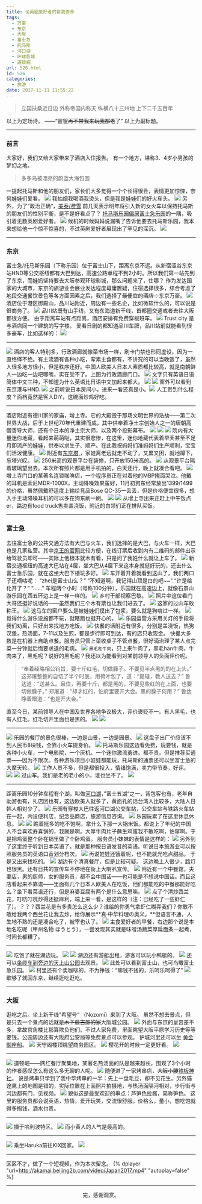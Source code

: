 ```yaml
---
title: 论英剧爱好者的自我修养
tags:
  - 万豪
  - 东京
  - 大阪
  - 富士急
  - 托马斯
  - 河口湖
  - 环球影城
  - 道顿崛
url: 526.html
id: 526
categories:
  - 旅游
date: 2017-11-11 11:55:22
---
```


>立国扶桑近日边
>外称帝国内称天
>纵横八十三州地
>上下二千五百年

以上为定场诗。 
——“爸爸~~再不带我来玩我都老~~了”
以上为副标题。

<!-- more -->

* * *

### 前言

大家好，我们又给大家带来了酒店入住报告。 有一个地方，堪称3、4岁小男孩的梦幻之地。

> 多多岛被漂亮的蔚蓝大海包围

一提起托马斯和他的朋友们，家长们大多觉得一个个长得很丑，表情更加惊悚，奈何娃娃们爱看。
![](https://cdn.beijing2b.com/wp-content/uploads/2017/11/01_intro_thomas.jpg)
我抽烟我喝酒我烫头，但是我是娃娃们的好火车头。
![](https://cdn.beijing2b.com/wp-content/uploads/2017/11/01_intro_rebecca-1.jpg)
另外，为了”政治正确“，[美泰/费雪](http://www.fisher-price.com/zh_CN/about_us.html)
前几天表示明年将引入新的女火车以保持托马斯的朋友们的性别平衡，是不是好看点了？ [托马斯乐园偏居富士急乐园](https://www.fujiq.jp/en/attraction/thomas.html)的一隅，吸引着无数英剧爱好者。
![](https://cdn.beijing2b.com/wp-content/uploads/2017/11/01_intro_airchinalounge.jpg)
候机的时候妈妈说漏嘴了告诉他要去托马斯乐园，我本来想给他一个惊不惊喜的，不过英剧爱好者展现出了罕见的深沉。
![](https://cdn.beijing2b.com/wp-content/uploads/2017/11/01_intro_loc_02.png)

* * *

### 东京

富士急/托马斯乐园（下称乐园）位于富士山下，距离东京不远。从新宿涩谷东京站HND等公交枢纽都有大巴到达，高速公路单程不到2小时。所以我们第一站先到了东京，而娃妈坚持要去大阪参观环球影城，那么问题来了，住哪？ 作为发达国家的大城市，东京的旅游业会展业发达程度毋庸置疑，住宿选择很多，综合考虑了地段交通餐饮景色等各方面因素之后，我们选择了~~最便宜的酒店：~~东京万豪。
![](https://cdn.beijing2b.com/wp-content/uploads/2017/11/01_intro_loc_01-1.png)
酒店位于港区御殿山，品川站附近，周边有一些名企，比如微软什么的，可以说是很商务了。
![](https://cdn.beijing2b.com/wp-content/uploads/2017/11/01_intro_loc_05.jpg)
品川站既有山手线，又有东海道新干线，首都圈交通或者去往大阪都很方便。 由于距离车站有点距离，酒店安排有免费穿梭班车。 ![](https://cdn.beijing2b.com/wp-content/uploads/2017/11/01_intro_loc_03.jpg)
Trust city 是与酒店同一个建筑的写字楼。
爱看日剧的都知道品川车牌，品川站前就能看到很多豪车，比如这样的：
![](https://cdn.beijing2b.com/wp-content/uploads/2017/11/01_intro_loc_04.jpg)
***
![](https://cdn.beijing2b.com/wp-content/uploads/2017/11/02_hotel_01.jpg) 
酒店的客人特别多，行政酒廊就像菜市场一样，刷卡门禁也形同虚设，因为一直络绎不绝。有主流酒有各种小吃，荤素主食都有，不讲究的可以当晚饭了，虽然人很多地方很小，但是秩序还好。中国人欧美人日本人素质都比较高，就是南朝鲜人一边吃一边吧唧嘴，实在受不了。上图为行政酒廊门口。
![](https://cdn.beijing2b.com/wp-content/uploads/2017/11/02_hotel_02.jpg)
文字只有英语日语简体中文三种，不知道为什么英语比日语中文加起来都大。
![](https://cdn.beijing2b.com/wp-content/uploads/2017/11/02_hotel_03.jpg)
![](https://cdn.beijing2b.com/wp-content/uploads/2017/11/02_hotel_04.jpg)
窗外可以看到东京港与HND. ![](https://cdn.beijing2b.com/wp-content/uploads/2017/11/02_hotel_05-2.jpg)
之前听说日本房间小，进来一看还真是小。![](https://cdn.beijing2b.com/wp-content/uploads/2017/11/02_hotel_06.jpg)
人工贵到什么程度？面档竟然是客人DIY，这碗面炒鸡好吃。

* * *

酒店附近有德川家的家庙，增上寺。它的大殿毁于那场文明世界的浩劫——第二次世界大战，后于上世纪70年代重建而成，其中供奉着净土宗创始人之一的唐朝高僧善导大师，还有个日本的净土宗大师，以及两个投影幕布。
![](https://cdn.beijing2b.com/wp-content/uploads/2017/11/03_tokyotower_01.jpg)
![](https://cdn.beijing2b.com/wp-content/uploads/2017/11/03_tokyotower_04.jpg)
![](https://cdn.beijing2b.com/wp-content/uploads/2017/11/03_tokyotower_02.jpg)
院内有大量迷你地藏，看起来萌萌哒，其实很悲惨，在这里，迷你地藏代表着早夭甚至不足月即流产的娃娃，供奉以求生子、顺产。在此我祝妈妈们准妈妈们生产顺利，宝宝们活泼健康。
![](https://cdn.beijing2b.com/wp-content/uploads/2017/11/03_tokyotower_05.jpg)
附近有[东京塔,](https://www.tokyotower.co.jp/cn.html)，家娃离老远就走不动了，又累又困，就地蹲下，忘塔兴叹。
![](https://cdn.beijing2b.com/wp-content/uploads/2017/11/03_tokyotower_05a.jpg)
250米高的观景平台在装修，只开放150米高的。
![](https://cdn.beijing2b.com/wp-content/uploads/2017/11/03_tokyotower_03.jpg)
从观景平台隔着玻璃望出去。本次所有照片都是用手机拍的，白天还行，晚上就凑合看吧。 
![](https://cdn.beijing2b.com/wp-content/uploads/2017/11/03_tokyotower_06.jpg)
增上寺门口的某著名连锁咖啡店，一个程序员正在对着他的MBP掩面哭泣。他戴的耳机是索尼MDR-1000X，主动降噪效果蛮好，11月初狗东经常放出1399/1499的价格，虽然佩戴舒适度上输给竞品Bose QC-35一丢丢，但是价格便宜很多，想入手主动降噪耳机的可以多在狗东刷一刷。 
![](https://cdn.beijing2b.com/wp-content/uploads/2017/11/03_tokyotower_07.jpg)
![](https://cdn.beijing2b.com/wp-content/uploads/2017/11/03_tokyotower_07a.jpg)
从增上寺出来正赶上中午饭点er，路边有food truck售卖盖浇饭，附近的白领们正在排队买饭。

* * *

### 富士急

去往富士急的公共交通方法有大巴与火车，我们选择的是大巴，与火车一样，大巴也是几家私营。其中[京王的官网](https://www.highwaybus.com/gp/inbound/index?lang=CZ2)比较方便，在线订票后收到内有二维码的邮件出示给驾驶员即可——实际上他根本就木有看，只是问了我姓什么就让上车了。
![](https://cdn.beijing2b.com/wp-content/uploads/2017/11/04_fuji_01.jpg)
新宿交通枢纽的高速大巴站在4层，坐大巴从4层下来这本身就挺好玩的，还去什么富士急乐园，就在这坐大巴下楼玩多好。
![](https://cdn.beijing2b.com/wp-content/uploads/2017/11/04_fuji_02.jpg)
车开着开着就看到这山了，我们两口子还嘀咕呢： “zhei是富士山么？”
“不知道啊，我记得山顶是白的吧\~~”
“许是给化开了？”
“......”
车程两个小时（号称100分钟），乐园就在高速边上，就像石景山游乐园在西五环边上是一样一样的。
![](https://cdn.beijing2b.com/wp-content/uploads/2017/11/04_fuji_03.jpg)
乡村干部视察巴黎。
![](https://cdn.beijing2b.com/wp-content/uploads/2017/11/04_fuji_04.jpg)
照片中这位看门大哥还挺好说话的——虽然我们三个木有票也让我们进去了。
![](https://cdn.beijing2b.com/wp-content/uploads/2017/11/04_fuji_06.jpg)
这家的过山车敢称王。 ![](https://cdn.beijing2b.com/wp-content/uploads/2017/11/04_fuji_07.jpg)
这马车的窗户要么是被娃娃们摸出了包浆，要么就是狗啃过一样。
![](https://cdn.beijing2b.com/wp-content/uploads/2017/11/04_fuji_08.jpg)
觉得什么游乐设施都不玩，就瞎跑也挺开心的。
![](https://cdn.beijing2b.com/wp-content/uploads/2017/11/04_fuji_09.jpg)
乐园运营方采用关灯的手段将我们劝离，只好出来找地方吃饭。 ![](https://cdn.beijing2b.com/wp-content/uploads/2017/11/04_fuji_05.jpg)
快餐的话附近有很多，分别是盖浇饭，热狗汉堡，热汤面，7-11以及生煎，都是步行即可到达，有的店只收现金。 快餐大多数是在机器上自助点餐。服务员只管上菜收桌子不管点餐，很好滴治理了某人点完菜一分钟就后悔要求退的毛病。
![](https://cdn.beijing2b.com/wp-content/uploads/2017/11/04_fuji_10.jpg)
`黑毛和牛肉`，只上来牛肉了，黑毛hàn牛肉，牛肉来了，黑毛呢？说好的黑毛呢？我还以为能看到对某前领导人的负面评价呢。

>“奉着经略相公钧旨，要十斤红毛，切做臊子。不要见半点黑的的在上头。”
这郑屠整整的自切了半个时辰，用荷叶包了，道：“提辖，教人送去？”
鲁达道：“送甚么。且住，再要十斤，都是黑的，不要见些红的在上面，也要切做臊子。”
郑屠道：“却才红的，怕府里要开大会。黑的臊子何用？”
鲁达睁着眼道：“也是开大会。”

直至今日，某前领导人在中国及世界各地争议极大，评价褒贬不一。有人黑毛，也有人红毛。红毛切开里面也是黑的。
![](https://cdn.beijing2b.com/wp-content/uploads/2017/11/04_fuji_11.jpg)
![](https://cdn.beijing2b.com/wp-content/uploads/2017/11/04_fuji_12.jpg)

* * *

![](https://cdn.beijing2b.com/wp-content/uploads/2017/11/04_fuji_13.jpg)
乐园的餐厅的景色很棒，一边是山景，一边是园景。 ![](https://cdn.beijing2b.com/wp-content/uploads/2017/11/04_fuji_14.jpg)
这盘子出厂价应该不到人民币8块钱，全靠小火车提身价。
![](https://cdn.beijing2b.com/wp-content/uploads/2017/11/04_fuji_15.jpg)
托马斯乐园这边看免费，玩要钱，就是各种小火车，一个电影院，一个灰机，一个迷你激流勇进。都不贵。但是推荐买通票——因为不限次。各种游乐项目小娃娃都能玩，托马斯的通票还可以坐富士急的大摩天轮。
![](https://cdn.beijing2b.com/wp-content/uploads/2017/11/04_fuji_16.jpg)
工作人员不多，但是都很投入，情绪饱满，卖力带节奏，好评。
![](https://cdn.beijing2b.com/wp-content/uploads/2017/11/04_fuji_17.jpg)
![](https://cdn.beijing2b.com/wp-content/uploads/2017/11/04_fuji_18.jpg)
过山车。我们是老的老小的小，谁也坐不了。
![](https://cdn.beijing2b.com/wp-content/uploads/2017/11/04_fuji_19.jpg)

* * *

距离乐园10分钟车程有个湖，叫做[河口湖](http://www.yamanashi-kankou.jp/foreign/chinese_t/area/fujikawaguchiko.html)，”富士五湖“之一，背包客也有，老年自助游也有，扎店团也有，这边欧美人就多了，黄面孔的话台湾人比较多，大陆人日韩人相对少了。
![](https://cdn.beijing2b.com/wp-content/uploads/2017/11/04_fuji_20.jpg)
乐园有穿梭大巴往返河口湖公交车站，公交车站与铁路火车站在一起，内设便利店，纪念品商店，旅游信息咨询。
![](https://cdn.beijing2b.com/wp-content/uploads/2017/11/04_fuji_21.jpg)
乐园玩累了在这里休息休息。 ![](https://cdn.beijing2b.com/wp-content/uploads/2017/11/04_fuji_22.jpg)
![](https://cdn.beijing2b.com/wp-content/uploads/2017/11/04_fuji_23.jpg)
瞧着挺多的吃不饱啊，拿什么下那一大锅米饭。都说上了年纪的中国人不会喜欢寿喜锅的，我就是啊。大厚牛肉片子蘸生鸡蛋我不敢吃啊，怕窜啊。于是把鸡蛋整个卧在锅里做了个卧鸡蛋。 服务员小妹妹的表情是这样的：
![](https://cdn.beijing2b.com/wp-content/uploads/2017/11/04_fuji_24.jpg)
另外到了这里终于听到日本英语了，就是那种按日语发音的英语。听说日本旅游业可以按照服务员的英语口音划分档次。
![](https://cdn.beijing2b.com/wp-content/uploads/2017/11/IMG_0976.jpg)
再说娃娃还饿着呢，也不能就光吃点甜品。 于是又出来找吃的。
![](https://cdn.beijing2b.com/wp-content/uploads/2017/11/04_fuji_25.jpg) 湖边有个清真餐厅，但是比较可疑。 这边晚上人很少，路灯也很黑。还有日共的宣传车不停地在街上大喇叭宣传。
![](https://cdn.beijing2b.com/wp-content/uploads/2017/11/IMG_0979.jpg)
附近有一个中餐馆，夫妻店，男的厨师，女的服务员，都不会中国话——也可能是不想说中国话。而且这店看起来不靠谱——里面有几个日本人欧美人在吃饭，他们都能吃的中餐那能好吃么？坐下看菜谱还行，但是麻婆豆腐有两个是什么意思嘛。
![](https://cdn.beijing2b.com/wp-content/uploads/2017/11/04_fuji_28.jpg)
点了个清炒西兰花，叮咣叮咣炒得还挺麻利，端上来一看，是这样的（注：已经吃了一些虾仁了）。？？？西兰花是有多贵怎么这么少？谁给的你勇气拿虾仁糊弄我们？你敢不敢给我两个西兰花让我去炒，给你展示**真·中华料理の奥义。**但语言不通，人生地不熟的还是凑合吃了，被宰也认了。
![](https://cdn.beijing2b.com/wp-content/uploads/2017/11/04_fuji_29.jpg)
主食爱好者的早餐，右边那个说是本地名吃呢（甲州名物 ほうとう），一尝发现其实就是味噌汤蔬菜厚扁面条一起煮，时间长都糟了。

* * *

![](https://cdn.beijing2b.com/wp-content/uploads/2017/11/04_fuji_31.jpg)
吃饱了就在湖边玩。
![](https://cdn.beijing2b.com/wp-content/uploads/2017/11/04_fuji_37.jpg)
![](https://cdn.beijing2b.com/wp-content/uploads/2017/11/04_fuji_33.jpg)
湖边还有游艇出租，游客可以玩小鸭艇的。
![](https://cdn.beijing2b.com/wp-content/uploads/2017/11/04_fuji_34.jpg)
还可以[坐缆车到旁边的天上山公园](http://www.kachikachiyama-ropeway.com/sc/)去观景。
![](https://cdn.beijing2b.com/wp-content/uploads/2017/11/04_fuji_36.jpg)
此处可以看到富士山，也可鸟瞰富士急乐园。
![](https://cdn.beijing2b.com/wp-content/uploads/2017/11/04_fuji_39.jpg)
村里还有个卖咖啡的，不为挣钱：“嘛钱不钱的，乐呵乐呵得了” 
![](https://cdn.beijing2b.com/wp-content/uploads/2017/11/04_fuji_38.jpg)
歇够了就回东京，继续逛吃逛吃。

* * *

### 大阪

逛吃之后。坐上新干线”希望号“ （Nozomi）来到了大阪。 虽然不想去景点，但是只去一个景点的话就是~~木下藤吉郎的家~~大阪城公园。
![](https://cdn.beijing2b.com/wp-content/uploads/2017/11/05_osaka_04.jpg)
外面与东京的皇宫差不多，拿故宫角楼比那算欺负他们。不过人家免费，里面眺望大阪平原学习历史等等要钱。公园周边还有大阪府公安局等免费景点可以参观。
护城河里还可以坐 [黄金御座船](http://www.japan-osaka.cn/ch/facilities/cat42/post_14.html)。
![](https://cdn.beijing2b.com/wp-content/uploads/2017/11/05_osaka_03.jpg)
天守阁楼顶眺望商务园区。
![](https://cdn.beijing2b.com/wp-content/uploads/2017/11/05_osaka_02.jpg)
樱花开的时候一定更好看。
![](https://cdn.beijing2b.com/wp-content/uploads/2017/11/05_osaka_01.jpg)

* * *

![](https://cdn.beijing2b.com/wp-content/uploads/2017/11/05_osaka_05.jpg)
道顿崛——网红餐厅聚集地，某著名热汤面的队是越来越长，围观了3个小时的作者感叹怎么有这么多无聊的人呢。
![](https://cdn.beijing2b.com/wp-content/uploads/2017/11/05_osaka_06.jpg)
随便进了一家烤串店，~~大阪小腰~~[铁板神社](https://cn.tripadvisor.com/Restaurant_Review-g298566-d6051409-Reviews-or10-Teppan_Jinja_Dotombori-Osaka_Osaka_Prefecture_Kinki.html)。
说是烤串只学到了我中华烤串的一半：先上一盘毛豆，却不见花生。另外猫途鹰上的地图是错的，实际位置在上面照片拍摄地，与热汤面隔河相对，步行街与河边都有门，见视频。
![](https://cdn.beijing2b.com/wp-content/uploads/2017/11/05_osaka_07.jpg)
貌似这是最受欢迎的串点：芦笋色拉酱，简称笋色。 这里的服务员都会说英语，热情，爱开玩笑，交流很舒服。价格么，量小，想吃饱就得多掏钱，酒水也贵。

* * *

![](https://cdn.beijing2b.com/wp-content/uploads/2017/11/05_osaka_09.jpg)
摄于哈利波特区。
![](https://cdn.beijing2b.com/wp-content/uploads/2017/11/05_osaka_10.jpg) 而小黄人的人气是最高的。

* * *

![](https://cdn.beijing2b.com/wp-content/uploads/2017/11/05_osaka_11.jpg)
乘坐Haruka前往KIX回家。
![](https://cdn.beijing2b.com/wp-content/uploads/2017/11/05_osaka_12.jpg)

* * *

区区不才，做了一个短视频，作为本次留念。
{% dplayer "url=http://akamai.beijing2b.com/video/Japan2017.mp4" "autoplay=false" %}
* * *

<center>完，感谢观赏。</center>